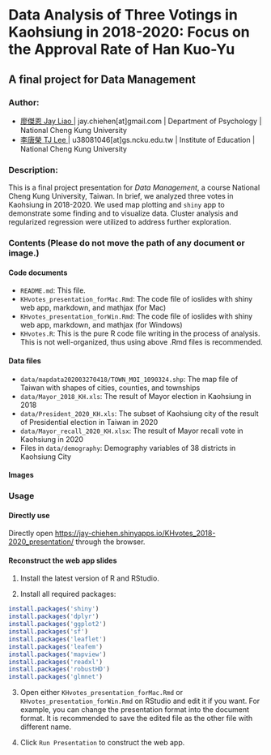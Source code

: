 # Data Analysis of Three Votings in Kaohsiung in 2018-2020: Focus on the Approval Rate of Han Kuo-Yu
## A final project for Data Management

### Author:
  - <u> 廖傑恩 Jay Liao </u> | jay.chiehen[at]gmail.com | Department of Psychology | National Cheng Kung University
  - <u> 李唐榮 TJ Lee </u> | u38081046[at]gs.ncku.edu.tw | Institute of Education | National Cheng Kung University

### Description:

This is a final project presentation for _Data Management_, a course  National Cheng Kung University, Taiwan. In brief, we analyzed three votes in Kaohsiung in 2018-2020. We used map plotting and `shiny` app to demonstrate some finding and to visualize data. Cluster analysis and regularized regression were utilized to address further exploration. 

### Contents (Please do not move the path of any document or image.)

#### Code documents 

- `README.md`: This file.
- `KHvotes_presentation_forMac.Rmd`: The code file of ioslides with shiny web app, markdown, and mathjax (for Mac)
- `KHvotes_presentation_forWin.Rmd`: The code file of ioslides with shiny web app, markdown, and mathjax (for Windows)
- `KHvotes.R`: This is the pure R code file writing in the process of analysis. This is not well-organized, thus using above .Rmd files is recommended.

#### Data files

- `data/mapdata202003270418/TOWN_MOI_1090324.shp`: The map file of Taiwan with shapes of cities, counties, and townships
- `data/Mayor_2018_KH.xls`: The result of Mayor election in Kaohsiung in 2018
- `data/President_2020_KH.xls`: The subset of Kaohsiung city of the result of Presidential election in Taiwan in 2020
- `data/Mayor_recall_2020_KH.xlsx`: The result of Mayor recall vote in Kaohsiung in 2020
- Files in `data/demography`: Demography variables of 38 districts in Kaohsiung City

#### Images

### Usage

#### Directly use

Directly open https://jay-chiehen.shinyapps.io/KHvotes_2018-2020_presentation/ through the browser.

#### Reconstruct the web app slides

1. Install the latest version of R and RStudio.

2. Install all required packages:

```R
install.packages('shiny')
install.packages('dplyr')
install.packages('ggplot2')
install.packages('sf')       
install.packages('leaflet')  
install.packages('leafem')  
install.packages('mapview')
install.packages('readxl')
install.packages('robustHD')
install.packages('glmnet')

```

3. Open either `KHvotes_presentation_forMac.Rmd` or `KHvotes_presentation_forWin.Rmd` on RStudio and edit it if you want. For example, you can change the presentation format into the document format. It is recommended to save the edited file as the other file with different name.

4. Click `Run Presentation` to construct the web app.
